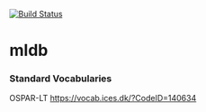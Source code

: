 [![Build Status](https://dev.azure.com/Jesseeyoung/MLDB/_apis/build/status/wetrocks.mldb?branchName=litterTypeAPI)](https://dev.azure.com/Jesseeyoung/MLDB/_build/latest?definitionId=2&branchName=littertypes_view)

# mldb


### Standard Vocabularies

OSPAR-LT https://vocab.ices.dk/?CodeID=140634
